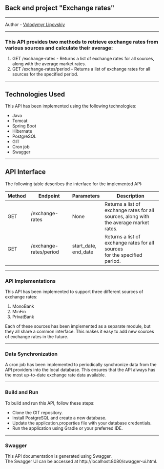 ## Back end project "Exchange rates"
***
Author - [Volodymyr Lipovskiy](https://www.linkedin.com/in/volodymyr-lipovskiy-2b0955266/)
***

### This API provides two methods to retrieve exchange rates from various sources and calculate their average:

1. GET /exchange-rates - Returns a list of exchange rates for all sources, along with the average market rates.
2. GET /exchange-rates/period - Returns a list of exchange rates for all sources for the specified period.
***
## Technologies Used
This API has been implemented using the following technologies:

* Java
* Tomcat
* Spring Boot
* Hibernate
* PostgreSQL
* GIT
* Cron job
* Swagger

***

## API Interface
The following table describes the interface for the implemented API:

| Method  | Endpoint              | Parameters   | Description                                                                            |
|-------|-----------------------|--------------|----------------------------------------------------------------------------------------|
| GET  | /exchange-rates       | None    | Returns a list of exchange rates for all<br/> sources, along with the average market rates. |
| GET | /exchange-rates/period | start_date, <br/>end_date        | Returns a list of exchange rates for all sources <br/>for the specified period.             |

***

### API Implementations
This API has been implemented to support three different sources of exchange rates:

1. MonoBank
2. MinFin
3. PrivatBank

Each of these sources has been implemented as a separate module, but they all share a common interface. 
This makes it easy to add new sources of exchange rates in the future.

***

### Data Synchronization
A cron job has been implemented to periodically synchronize data from the API providers into the local database. This ensures that the API always has the most up-to-date exchange rate data available.

***

### Build and Run
To build and run this API, follow these steps:

* Clone the GIT repository.
* Install PostgreSQL and create a new database.
* Update the application.properties file with your database credentials.
* Run the application using Gradle or your preferred IDE.

***

### Swagger
This API documentation is generated using Swagger. <br>
The Swagger UI can be accessed at http://localhost:8080/swagger-ui.html.